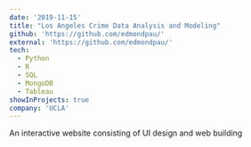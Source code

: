 ```yaml
---
date: '2019-11-15'
title: "Los Angeles Crime Data Analysis and Modeling"
github: 'https://github.com/edmondpau/'
external: 'https://github.com/edmondpau/'
tech:
  - Python
  - R
  - SQL
  - MongoDB
  - Tableau
showInProjects: true
company: 'UCLA'
---
```


An interactive website consisting of UI design and web building
